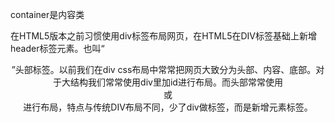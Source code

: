 container是内容类

在HTML5版本之前习惯使用div标签布局网页，在HTML5在DIV标签基础上新增header标签元素。也叫“<header>”头部标签。以前我们在div css布局中常常把网页大致分为头部、内容、底部。对于大结构我们常常使用div里加id进行布局。而头部常常使用<div id=”header”></div>或<div class=”header”></div>进行布局，特点与传统DIV布局不同，少了div做标签，而是新增元素标签。